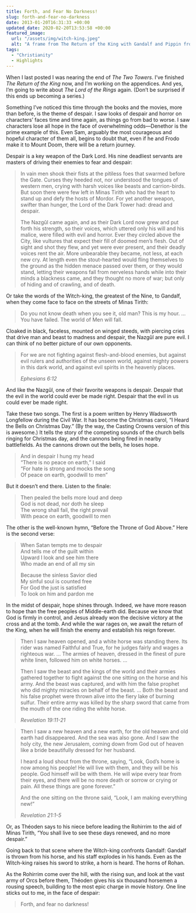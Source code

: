 ```yaml
---
title: Forth, and Fear No Darkness!
slug: forth-and-fear-no-darkness
date: 2013-01-20T16:31:33 +00:00
updated_date: 2020-02-20T13:53:58 +00:00
featured_image:
  url: "/assets/img/witch-king.jpeg"
  alt: "A frame from The Return of the King with Gandalf and Pippin from behind, facing the Witch-king with a flaming sword pointed to the sky"
tags: 
  - "Christianity"
  - Highlights
---
```


When I last posted I was nearing the end of *The Two Towers*. I’ve finished *The Return of the King* now, and I’m working on the appendices. And yes, I’m going to write about *The Lord of the Rings* again. (Don’t be surprised if this ends up becoming a series.)

Something I’ve noticed this time through the books and the movies, more than before, is the theme of despair. I saw looks of despair and horror on characters’ faces time and time again, as things go from bad to worse. I saw characters lose all hope in the face of overwhelming odds—Denethor is the prime example of this. Even Sam, arguably the most courageous and hopeful character of them all, begins to doubt that, even if he and Frodo make it to Mount Doom, there will be a return journey.

Despair is a key weapon of the Dark Lord. His nine deadliest servants are masters of driving their enemies to fear and despair:

> In vain men shook their fists at the pitiless foes that swarmed before the Gate. Curses they heeded not, nor understood the tongues of western men, crying with harsh voices like beasts and carrion-birds. But soon there were few left in Minas Tirith who had the heart to stand up and defy the hosts of Mordor. For yet another weapon, swifter than hunger, the Lord of the Dark Tower had: dread and despair.
> 
> The Nazgûl came again, and as their Dark Lord now grew and put forth his strength, so their voices, which uttered only his will and his malice, were filled with evil and horror. Ever they circled above the City, like vultures that expect their fill of doomed men’s flesh. Out of sight and shot they flew, and yet were ever present, and their deadly voices rent the air. More unbearable they became, not less, at each new cry. At length even the stout-hearted would fling themselves to the ground as the hidden menace passed over them, or they would stand, letting their weapons fall from nerveless hands while into their minds a blackness came, and they thought no more of war; but only of hiding and of crawling, and of death.

Or take the words of the Witch-king, the greatest of the Nine, to Gandalf, when they come face to face on the streets of Minas Tirith:

> Do you not know death when you see it, old man? This is my hour. … You have failed. The world of Men will fall.

Cloaked in black, faceless, mounted on winged steeds, with piercing cries that drive man and beast to madness and despair, the Nazgûl are pure evil. I can think of no better picture of our own opponents.

> For we are not fighting against flesh-and-blood enemies, but against evil rulers and authorities of the unseen world, against mighty powers in this dark world, and against evil spirits in the heavenly places.
> 
> <cite>Ephesians 6:12</cite>

And like the Nazgûl, one of their favorite weapons is despair. Despair that the evil in the world could ever be made right. Despair that the evil in us could ever be made right.

Take these two songs. The first is a poem written by Henry Wadsworth Longfellow during the Civil War. It has become the Christmas carol, “I Heard the Bells on Christmas Day.” (By the way, the Casting Crowns version of this is awesome.) It tells the story of the competing sounds of the church bells ringing for Christmas day, and the cannons being fired in nearby battlefields. As the cannons drown out the bells, he loses hope.

> And in despair I hung my head  
> “There is no peace on earth,” I said  
> “For hate is strong and mocks the song  
> Of peace on earth, goodwill to men”

But it doesn’t end there. Listen to the finale:

> Then pealed the bells more loud and deep  
> God is not dead, nor doth he sleep  
> The wrong shall fail, the right prevail  
> With peace on earth, goodwill to men

The other is the well-known hymn, “Before the Throne of God Above.” Here is the second verse:

> When Satan tempts me to despair  
> And tells me of the guilt within  
> Upward I look and see him there  
> Who made an end of all my sin
>   
> Because the sinless Savior died  
> My sinful soul is counted free  
> For God the just is satisfied  
> To look on him and pardon me

In the midst of despair, hope shines through. Indeed, we have more reason to hope than the free peoples of Middle-earth did. Because we know that God is firmly in control, and Jesus already won the decisive victory at the cross and at the tomb. And while the war rages on, we await the return of the King, when he will finish the enemy and establish his reign forever.

> Then I saw heaven opened, and a white horse was standing there. Its rider was named Faithful and True, for he judges fairly and wages a righteous war. … The armies of heaven, dressed in the finest of pure white linen, followed him on white horses. …
> 
> Then I saw the beast and the kings of the world and their armies gathered together to fight against the one sitting on the horse and his army. And the beast was captured, and with him the false prophet who did mighty miracles on behalf of the beast. … Both the beast and his false prophet were thrown alive into the fiery lake of burning sulfur. Their entire army was killed by the sharp sword that came from the mouth of the one riding the white horse.
> 
> <cite>Revelation 19:11-21</cite>

> Then I saw a new heaven and a new earth, for the old heaven and old earth had disappeared. And the sea was also gone. And I saw the holy city, the new Jerusalem, coming down from God out of heaven like a bride beautifully dressed for her husband.
> 
> I heard a loud shout from the throne, saying, “Look, God’s home is now among his people! He will live with them, and they will be his people. God himself will be with them. He will wipe every tear from their eyes, and there will be no more death or sorrow or crying or pain. All these things are gone forever.”
> 
> And the one sitting on the throne said, “Look, I am making everything new!”
> 
> <cite>Revelation 21:1-5</cite>

Or, as Théoden says to his niece before leading the Rohirrim to the aid of Minas Tirith, “You shall live to see these days renewed, and no more despair.”

Going back to that scene where the Witch-king confronts Gandalf: Gandalf is thrown from his horse, and his staff explodes in his hands. Even as the Witch-king raises his sword to strike, a horn is heard. The horns of Rohan.

As the Rohirrim come over the hill, with the rising sun, and look at the vast army of Orcs before them, Théoden gives his six thousand horsemen a rousing speech, building to the most epic charge in movie history. One line sticks out to me, in the face of despair:

> Forth, and fear no darkness!
